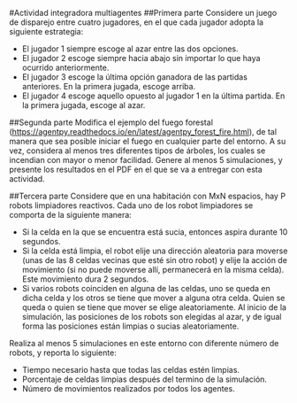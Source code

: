 #Actividad integradora multiagentes
##Primera parte
  Considere un juego de disparejo entre cuatro jugadores, en el que cada jugador adopta la siguiente estrategia:
  - El jugador 1 siempre escoge al azar entre las dos opciones.
  - El jugador 2 escoge siempre hacia abajo sin importar lo que haya ocurrido anteriormente.
  - El jugador 3 escoge la última opción ganadora de las partidas anteriores. En la primera jugada, escoge arriba.
  - El jugador 4 escoge aquello opuesto al jugador 1 en la última partida. En la primera jugada, escoge al azar.
 
##Segunda parte
  Modifica el ejemplo del fuego forestal (https://agentpy.readthedocs.io/en/latest/agentpy_forest_fire.html), de tal manera que sea posible iniciar el fuego en cualquier parte del entorno. A su vez, considera al menos tres diferentes tipos de árboles, los cuales se incendian con mayor o menor facilidad. Genere al menos 5 simulaciones, y presente los resultados en el PDF en el que se va a entregar con esta actividad.
  
##Tercera parte
  Considere que en una habitación con MxN espacios, hay P robots limpiadores reactivos. Cada uno de los robot limpiadores se comporta de la siguiente manera:
  - Si la celda en la que se encuentra está sucia, entonces aspira durante 10 segundos.
  - Si la celda está limpia, el robot elije una dirección aleatoria para moverse (unas de las 8 celdas vecinas que esté sin otro robot) y elije la acción de movimiento (si no puede moverse allí, permanecerá en la misma celda). Este movimiento dura 2 segundos.
  - Si varios robots coinciden en alguna de las celdas, uno se queda en dicha celda y los otros se tiene que mover a alguna otra celda. Quien se queda o quien se tiene que mover se elige aleatoriamente.
  Al inicio de la simulación, las posiciones de los robots son elegidas al azar, y de igual forma las posiciones están limpias o sucias aleatoriamente.

  Realiza al menos 5 simulaciones en este entorno con diferente número de robots, y reporta lo siguiente:
  - Tiempo necesario hasta que todas las celdas estén limpias.
  - Porcentaje de celdas limpias después del termino de la simulación.
  - Número de movimientos realizados por todos los agentes.
